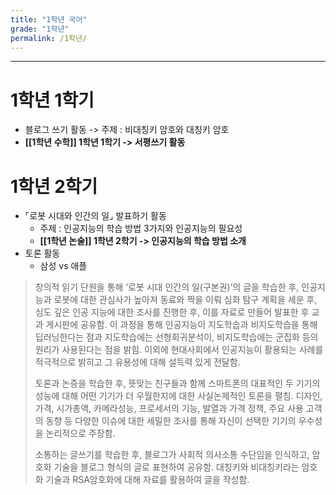 ```yaml
---
title: "1학년 국어"
grade: "1학년"
permalink: /1학년/
---
```


---

# 1학년 **1학기**

- 블로그 쓰기 활동 -> 주제 : 비대칭키 암호와 대칭키 암호
- **[[1학년 수학]] 1학년 1학기 -> 서평쓰기 활동**

# 1학년 2학기

- ⌜로봇 시대와 인간의 일⌟ 발표하기 활동
  - 주제 : 인공지능의 학습 방법 3가지와 인공지능의 필요성
  - **[[1학년 논술]] 1학년 2학기 -> 인공지능의 학습 방법 소개**
- 토론 활동
  - 삼성 vs 애플

> 창의적 읽기 단원을 통해 ‘로봇 시대 인간의 일(구본권)’의 글을 학습한 후, 인공지능과 로봇에 대한 관심사가 높아져 동료와 짝을 이뤄 심화 탐구 계획을 세운 후, 심도 깊은 인공 지능에 대한 조사를 진행한 후, 이를 자료로 만들어 발표한 후 교과 게시판에 공유함. 이 과정을 통해 인공지능이 지도학습과 비지도학습을 통해 딥러닝한다는 점과 지도학습에는 선형회귀분석이, 비지도학습에는 군집화 등의 원리가 사용된다는 점을 밝힘. 이외에 현대사회에서 인공지능이 활용되는 사례를 적극적으로 밝히고 그 유용성에 대해 설득력 있게 전달함.
>
> 토론과 논증을 학습한 후, 뜻맞는 친구들과 함께 스마트폰의 대표적인 두 기기의 성능에 대해 어떤 기기가 더 우월한지에 대한 사실논제적인 토론을 펼침. 디자인, 가격, 시가총액, 카메라성능, 프로세서의 기능, 발열과 가격 정책, 주요 사용 고객의 동향 등 다양한 이슈에 대한 세밀한 조사를 통해 자신이 선택한 기기의 우수성을 논리적으로 주장함.
>
> 소통하는 글쓰기를 학습한 후, 블로그가 사회적 의사소통 수단임을 인식하고, 암호화 기술을 블로그 형식의 글로 표현하여 공유함. 대칭키와 비대칭키라는 암호화 기술과 RSA암호화에 대해 자료를 활용하여 글을 작성함.

